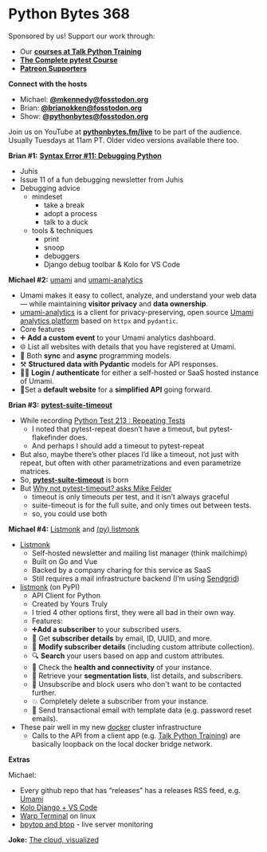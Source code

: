 # Python Bytes 368

Sponsored by us! Support our work through:

- Our [**courses at Talk Python Training**](https://training.talkpython.fm/)
- [**The Complete pytest Course**](https://courses.pythontest.com/p/the-complete-pytest-course)
- [**Patreon Supporters**](https://www.patreon.com/pythonbytes)

**Connect with the hosts**

- Michael: [**@mkennedy@fosstodon.org**](https://fosstodon.org/@mkennedy)
- Brian: [**@brianokken@fosstodon.org**](https://fosstodon.org/@brianokken)
- Show: [**@pythonbytes@fosstodon.org**](https://fosstodon.org/@pythonbytes)

Join us on YouTube at [**pythonbytes.fm/live**](https://pythonbytes.fm/stream/live) to be part of the audience. Usually Tuesdays at 11am PT. Older video versions available there too.

**Brian #1:** [**Syntax Error #11: Debugging Python**](https://www.syntaxerror.tech/syntax-error-11-debugging-python/)

- Juhis
- Issue 11 of a fun debugging newsletter from Juhis
- Debugging advice
    - mindeset
        - take a break
        - adopt a process
        - talk to a duck
    - tools & techniques
        - print
        - snoop
        - debuggers
        - Django debug toolbar & Kolo for VS Code

**Michael #2:**  [umami](https://umami.is) and [umami-analytics](https://pypi.org/project/umami-analytics/)

-  Umami makes it easy to collect, analyze, and understand your web data — while maintaining **visitor privacy** and **data ownership**.
-  [umami-analytics](https://pypi.org/project/umami-analytics/) is a client for privacy-preserving, open source [Umami analytics platform](https://umami.is/) based on `httpx` and `pydantic`.
-  Core features
-  ➕ **Add a custom event** to your Umami analytics dashboard.
-  🌐 List all websites with details that you have registered at Umami.
-  🔀 Both **sync** and **async** programming models.
-  ⚒️ **Structured data with Pydantic** models for API responses.
-  👩‍💻 **Login / authenticate** for either a self-hosted or SaaS hosted instance of Umami.
-  🥇Set a **default website** for a **simplified API** going forward.


**Brian #3:** [**pytest-suite-timeout**](https://github.com/okken/pytest-suite-timeout)

- While recording [Python Test 213 : Repeating Tests](https://podcast.pythontest.com/episodes/213-repeating-tests)
    - I noted that pytest-repeat doesn’t have a timeout, but pytest-flakefinder does.
    - And perhaps I should add a timeout to pytest-repeat
- But also, maybe there’s other places I’d like a timeout, not just with repeat, but often with other parametrizations and even parametrize matrices. 
- So, [**pytest-suite-timeout**](https://github.com/okken/pytest-suite-timeout) is born
- But [Why not pytest-timeout? asks Mike Felder](https://hachyderm.io/@miketheman/111799555975904630)
    - timeout is only timeouts per test, and it isn’t always graceful
    - suite-timeout is for the full suite, and only times out between tests.
    - so, you could use both

**Michael #4:** [Listmonk](https://listmonk.app) and [(py) listmonk](https://pypi.org/project/listmonk/)

- [Listmonk](https://listmonk.app)
    - Self-hosted newsletter and mailing list manager (think mailchimp)
    -  Built on Go and Vue
    - Backed by a company charing for this service as SaaS
    - Still requires a mail infrastructure backend (I’m using [Sendgrid](https://sendgrid.com))
-  [listmonk](https://pypi.org/project/listmonk/) (on PyPI)
    - API Client for Python
    - Created by Yours Truly
    - I tried 4 other options first, they were all bad in their own way.
    - Features:
    - ➕**Add a subscriber** to your subscribed users.
    - 🙎 Get **subscriber details** by email, ID, UUID, and more.
    - 📝 **Modify subscriber details** (including custom attribute collection).
    - 🔍 **Search** your users based on app and custom attributes.
    - 🏥 Check the **health and connectivity** of your instance.
    - 👥 Retrieve your **segmentation lists**, list details, and subscribers.
    - 🙅 Unsubscribe and block users who don't want to be contacted further.
    - 💥 Completely delete a subscriber from your instance.
    - 📧 Send transactional email with template data (e.g. password reset emails).
- These pair well in my new [docker](https://www.docker.com) cluster infrastructure
    - Calls to the API from a client app (e.g. [Talk Python Training](https://training.talkpython.fm)) are basically loopback on the local docker bridge network.

**Extras** 


Michael:

- Every github repo that has “releases” has a releases RSS feed, e.g. [Umami](https://github.com/umami-software/umami/releases.atom)
- [Kolo Django + VS Code](https://kolo.app)
- [Warp Terminal](https://www.warp.dev/linux-terminal) on linux
- [bpytop and btop](https://fosstodon.org/@mkennedy/111787125592445700) - live server monitoring

**Joke:** [The cloud, visualized](https://infosec.exchange/@jbhall56/111178034352233910)

